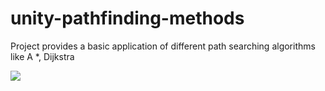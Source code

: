 # unity-pathfinding-methods
Project provides a basic application of different path searching algorithms  like A *, Dijkstra

![](https://imgur.com/a/zzZm6H7)
